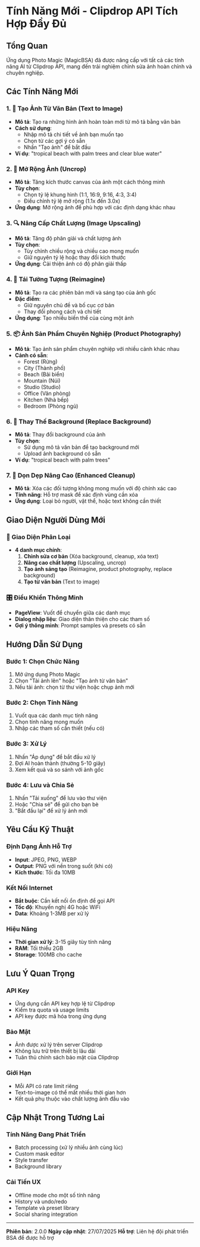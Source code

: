 # Tính Năng Mới - Clipdrop API Tích Hợp Đầy Đủ

## Tổng Quan
Ứng dụng Photo Magic (MagicBSA) đã được nâng cấp với tất cả các tính năng AI từ Clipdrop API, mang đến trải nghiệm chỉnh sửa ảnh hoàn chỉnh và chuyên nghiệp.

## Các Tính Năng Mới

### 1. 🎨 Tạo Ảnh Từ Văn Bản (Text to Image)
- **Mô tả**: Tạo ra những hình ảnh hoàn toàn mới từ mô tả bằng văn bản
- **Cách sử dụng**: 
  - Nhập mô tả chi tiết về ảnh bạn muốn tạo
  - Chọn từ các gợi ý có sẵn
  - Nhấn "Tạo ảnh" để bắt đầu
- **Ví dụ**: "tropical beach with palm trees and clear blue water"

### 2. 📐 Mở Rộng Ảnh (Uncrop)
- **Mô tả**: Tăng kích thước canvas của ảnh một cách thông minh
- **Tùy chọn**:
  - Chọn tỷ lệ khung hình (1:1, 16:9, 9:16, 4:3, 3:4)
  - Điều chỉnh tỷ lệ mở rộng (1.1x đến 3.0x)
- **Ứng dụng**: Mở rộng ảnh để phù hợp với các định dạng khác nhau

### 3. 🔍 Nâng Cấp Chất Lượng (Image Upscaling)
- **Mô tả**: Tăng độ phân giải và chất lượng ảnh
- **Tùy chọn**:
  - Tùy chỉnh chiều rộng và chiều cao mong muốn
  - Giữ nguyên tỷ lệ hoặc thay đổi kích thước
- **Ứng dụng**: Cải thiện ảnh có độ phân giải thấp

### 4. 🔄 Tái Tưởng Tượng (Reimagine)
- **Mô tả**: Tạo ra các phiên bản mới và sáng tạo của ảnh gốc
- **Đặc điểm**: 
  - Giữ nguyên chủ đề và bố cục cơ bản
  - Thay đổi phong cách và chi tiết
- **Ứng dụng**: Tạo nhiều biến thể của cùng một ảnh

### 5. 📦 Ảnh Sản Phẩm Chuyên Nghiệp (Product Photography)
- **Mô tả**: Tạo ảnh sản phẩm chuyên nghiệp với nhiều cảnh khác nhau
- **Cảnh có sẵn**:
  - Forest (Rừng)
  - City (Thành phố)
  - Beach (Bãi biển)
  - Mountain (Núi)
  - Studio (Studio)
  - Office (Văn phòng)
  - Kitchen (Nhà bếp)
  - Bedroom (Phòng ngủ)

### 6. 🌅 Thay Thế Background (Replace Background)
- **Mô tả**: Thay đổi background của ảnh
- **Tùy chọn**:
  - Sử dụng mô tả văn bản để tạo background mới
  - Upload ảnh background có sẵn
- **Ví dụ**: "tropical beach with palm trees"

### 7. 🧹 Dọn Dẹp Nâng Cao (Enhanced Cleanup)
- **Mô tả**: Xóa các đối tượng không mong muốn với độ chính xác cao
- **Tính năng**: Hỗ trợ mask để xác định vùng cần xóa
- **Ứng dụng**: Loại bỏ người, vật thể, hoặc text không cần thiết

## Giao Diện Người Dùng Mới

### 📱 Giao Diện Phân Loại
- **4 danh mục chính**:
  1. **Chỉnh sửa cơ bản** (Xóa background, cleanup, xóa text)
  2. **Nâng cao chất lượng** (Upscaling, uncrop)
  3. **Tạo ảnh sáng tạo** (Reimagine, product photography, replace background)
  4. **Tạo từ văn bản** (Text to image)

### 🎛️ Điều Khiển Thông Minh
- **PageView**: Vuốt để chuyển giữa các danh mục
- **Dialog nhập liệu**: Giao diện thân thiện cho các tham số
- **Gợi ý thông minh**: Prompt samples và presets có sẵn

## Hướng Dẫn Sử Dụng

### Bước 1: Chọn Chức Năng
1. Mở ứng dụng Photo Magic
2. Chọn "Tải ảnh lên" hoặc "Tạo ảnh từ văn bản"
3. Nếu tải ảnh: chọn từ thư viện hoặc chụp ảnh mới

### Bước 2: Chọn Tính Năng
1. Vuốt qua các danh mục tính năng
2. Chọn tính năng mong muốn
3. Nhập các tham số cần thiết (nếu có)

### Bước 3: Xử Lý
1. Nhấn "Áp dụng" để bắt đầu xử lý
2. Đợi AI hoàn thành (thường 5-10 giây)
3. Xem kết quả và so sánh với ảnh gốc

### Bước 4: Lưu và Chia Sẻ
1. Nhấn "Tải xuống" để lưu vào thư viện
2. Hoặc "Chia sẻ" để gửi cho bạn bè
3. "Bắt đầu lại" để xử lý ảnh mới

## Yêu Cầu Kỹ Thuật

### Định Dạng Ảnh Hỗ Trợ
- **Input**: JPEG, PNG, WEBP
- **Output**: PNG với nền trong suốt (khi có)
- **Kích thước**: Tối đa 10MB

### Kết Nối Internet
- **Bắt buộc**: Cần kết nối ổn định để gọi API
- **Tốc độ**: Khuyến nghị 4G hoặc WiFi
- **Data**: Khoảng 1-3MB per xử lý

### Hiệu Năng
- **Thời gian xử lý**: 3-15 giây tùy tính năng
- **RAM**: Tối thiểu 2GB
- **Storage**: 100MB cho cache

## Lưu Ý Quan Trọng

### API Key
- Ứng dụng cần API key hợp lệ từ Clipdrop
- Kiểm tra quota và usage limits
- API key được mã hóa trong ứng dụng

### Bảo Mật
- Ảnh được xử lý trên server Clipdrop
- Không lưu trữ trên thiết bị lâu dài
- Tuân thủ chính sách bảo mật của Clipdrop

### Giới Hạn
- Mỗi API có rate limit riêng
- Text-to-image có thể mất nhiều thời gian hơn
- Kết quả phụ thuộc vào chất lượng ảnh đầu vào

## Cập Nhật Trong Tương Lai

### Tính Năng Đang Phát Triển
- Batch processing (xử lý nhiều ảnh cùng lúc)
- Custom mask editor
- Style transfer
- Background library

### Cải Tiến UX
- Offline mode cho một số tính năng
- History và undo/redo
- Template và preset library
- Social sharing integration

---

**Phiên bản**: 2.0.0
**Ngày cập nhật**: 27/07/2025
**Hỗ trợ**: Liên hệ đội phát triển BSA để được hỗ trợ